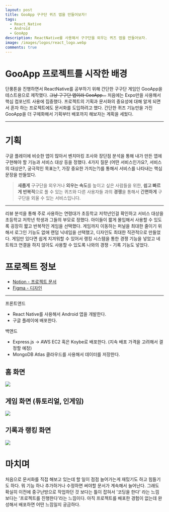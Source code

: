 ```yaml
---
layout: post
title: GooApp 구구단 퀴즈 앱을 만들어보자!
tags:
  - React_Native
  - Android
  - GooApp
description: ReactNative를 사용해서 구구단을 외우는 퀴즈 앱을 만들어보자.
image: /images/logos/react_logo.webp
comments: true
---
```


# GooApp 프로젝트를 시작한 배경

단풍톤을 진행하면서 ReactNative를 공부하기 위해 간단한 구구단 게임인 GooApp을 테스트용으로 제작했다. ~~그냥 구구단 앱이라 GooApp...~~ 처음에는 Expo만을 사용해서 핵심 컴포넌트 사용에 집중했다. 프로젝트의 기획과 문서화의 중요성에 대해 알게 되면서 혼자 하는 프로젝트에도 문서화를 도입하려고 했다. 간단한 퀴즈 기능만을 가진 GooApp을 더 구체화해서 기획부터 배포까지 해보자는 계획을 세웠다.


---

# 기획

구글 플레이에 비슷한 앱이 많아서 벤치마킹 조사와 장단점 분석을 통해 내가 만든 앱에 구현해야 할 기능과 서비스 대상 등을 정했다. 4가지 질문 (어떤 서비스인가요?, 서비스의 대상은?, 궁극적인 목표는?, 가장 중요한 가치는?)를 통해서 서비스를 나타내는 핵심 문장을 만들었다.

> **새롭게** 구구단을 외우거나 **외우는 속도**를 높이고 싶은 사람들을 위한, **쉽고 빠르게 반복적**으로 풀 수 있는 퀴즈와 다른 사용자들 과의 **경쟁**을 통해서 **간편하게** 구구단을 외울 수 있는 서비스입니다.

---

리뷰 분석을 통해 주로 사용하는 연령대가 초등학교 저학년인걸 확인하고 서비스 대상을 초등학교 저학년 학생과 그들의 부모로 정했다. 
아이들이 짧게 몰입해서 사용할 수 있도록 굉장히 짧고 반복적인 게임을 선택했다. 
게임까지 이동하는 퍼널을 최대한 줄이기 위해서 로그인 기능도 없애 랜덤 닉네임을 선택했고, 디자인도 최대한 직관적으로 만들었다.
게임만 있다면 쉽게 지겨워할 수 있어서 랭킹 시스템을 통한 경쟁 기능을 넣었고 네트워크 연결을 하지 않아도 사용할 수 있도록 나와의 경쟁 - 기록 기능도 넣었다.


# 프로젝트 정보

- [Notion - 프로젝트 문서](https://www.notion.so/GooApp-1ce99c14c734801e9437ef208f7e549e?pvs=4)
- [Figma - 디자인](https://www.figma.com/design/kKw1sDg8Y3fmZPJshIBNVm/GooApp?node-id=0-1&p=f&t=WMZXPmiPjbzMiQLW-0)

---
프론트앤드
- React Native를 사용해서 Android 앱을 개발한다.
- 구글 플레이에 배포한다.

백앤드
- Express.js -> AWS EC2 혹은 Koybe로 배포한다. (지속 배포 가격을 고려해서 결정할 예정)
- MongoDB Atlas 클라우드를 사용해서 데이터를 저장한다.

## 홈 화면
![](https://i.imgur.com/To6DLuL.png)

## 게임 화면 (튜토리얼, 인게임)
![](https://i.imgur.com/1OVhkCD.png)

## 기록과 랭킹 화면
![](https://i.imgur.com/kabjODb.png)

# 마치며

처음으로 문서화를 직접 해보고 있는데 할 일이 점점 늘어가는게 재밌기도 하고 힘들기도 하다. 뭐 기능 하나 추가하거나 수정하면 써야할 문서가 계속해서 늘어난다. 그래도 확실히 이전에 중구난방으로 작업하던 것 보다는 틀이 잡혀서 '코딩을 한다' 라는 느낌 보다는 '프로젝트를 진행한다'라는 느낌이다. 아직 프로젝트를 배포한 경험이 없는데 완성해서 배포하면 어떤 느낌일지 궁금하다.